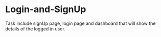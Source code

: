 # Login-and-SignUp
Task include signUp page, login page and dashboard that will show the details of the logged in user.
